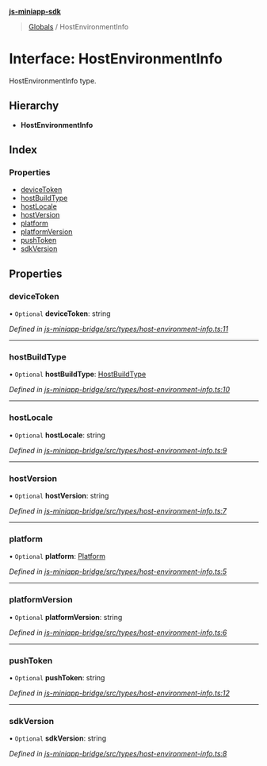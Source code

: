 **[js-miniapp-sdk](../README.md)**

> [Globals](../README.md) / HostEnvironmentInfo

# Interface: HostEnvironmentInfo

HostEnvironmentInfo type.

## Hierarchy

* **HostEnvironmentInfo**

## Index

### Properties

* [deviceToken](hostenvironmentinfo.md#devicetoken)
* [hostBuildType](hostenvironmentinfo.md#hostbuildtype)
* [hostLocale](hostenvironmentinfo.md#hostlocale)
* [hostVersion](hostenvironmentinfo.md#hostversion)
* [platform](hostenvironmentinfo.md#platform)
* [platformVersion](hostenvironmentinfo.md#platformversion)
* [pushToken](hostenvironmentinfo.md#pushtoken)
* [sdkVersion](hostenvironmentinfo.md#sdkversion)

## Properties

### deviceToken

• `Optional` **deviceToken**: string

*Defined in [js-miniapp-bridge/src/types/host-environment-info.ts:11](https://github.com/rakutentech/js-miniapp/blob/759cace/js-miniapp-bridge/src/types/host-environment-info.ts#L11)*

___

### hostBuildType

• `Optional` **hostBuildType**: [HostBuildType](../enums/hostbuildtype.md)

*Defined in [js-miniapp-bridge/src/types/host-environment-info.ts:10](https://github.com/rakutentech/js-miniapp/blob/759cace/js-miniapp-bridge/src/types/host-environment-info.ts#L10)*

___

### hostLocale

• `Optional` **hostLocale**: string

*Defined in [js-miniapp-bridge/src/types/host-environment-info.ts:9](https://github.com/rakutentech/js-miniapp/blob/759cace/js-miniapp-bridge/src/types/host-environment-info.ts#L9)*

___

### hostVersion

• `Optional` **hostVersion**: string

*Defined in [js-miniapp-bridge/src/types/host-environment-info.ts:7](https://github.com/rakutentech/js-miniapp/blob/759cace/js-miniapp-bridge/src/types/host-environment-info.ts#L7)*

___

### platform

• `Optional` **platform**: [Platform](../enums/platform.md)

*Defined in [js-miniapp-bridge/src/types/host-environment-info.ts:5](https://github.com/rakutentech/js-miniapp/blob/759cace/js-miniapp-bridge/src/types/host-environment-info.ts#L5)*

___

### platformVersion

• `Optional` **platformVersion**: string

*Defined in [js-miniapp-bridge/src/types/host-environment-info.ts:6](https://github.com/rakutentech/js-miniapp/blob/759cace/js-miniapp-bridge/src/types/host-environment-info.ts#L6)*

___

### pushToken

• `Optional` **pushToken**: string

*Defined in [js-miniapp-bridge/src/types/host-environment-info.ts:12](https://github.com/rakutentech/js-miniapp/blob/759cace/js-miniapp-bridge/src/types/host-environment-info.ts#L12)*

___

### sdkVersion

• `Optional` **sdkVersion**: string

*Defined in [js-miniapp-bridge/src/types/host-environment-info.ts:8](https://github.com/rakutentech/js-miniapp/blob/759cace/js-miniapp-bridge/src/types/host-environment-info.ts#L8)*
